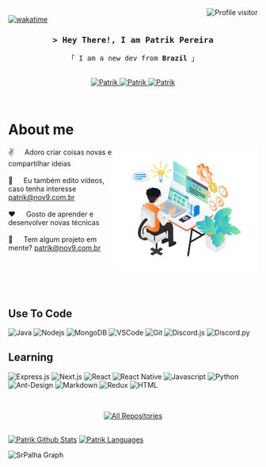 <!--
<h2 align="center">
  <img src="https://media.giphy.com/media/hvRJCLFzcasrR4ia7z/giphy.gif" width="28">
</h2>
-->

<a href="https://komarev.com/ghpvc/?username=SrPalha">
  <img align="right" src="https://komarev.com/ghpvc/?username=SrPalha&label=Visitors&color=0e75b6&style=flat" alt="Profile visitor" />
</a>

[![wakatime](https://wakatime.com/badge/user/8ca0eeff-9b68-412c-b77f-829e7debfada.svg)](https://wakatime.com/@8ca0eeff-9b68-412c-b77f-829e7debfada)

<!-- Intro  -->
<h3 align="center">
        <samp>&gt; Hey There!, I am
                <b>Patrik Pereira</b>
        </samp>
</h3>


<p align="center"> 
  <samp>
    「 I am a new dev from <b>Brazil</b> 」
    <br>
    <br>
  </samp>
</p>

<p align="center">
 </a>
 <a href="https://www.linkedin.com/in/patrik-pereira-3b760058/" target="_blank">
  <img src="https://img.shields.io/badge/LinkedIn-0077B5?style=for-the-badge&logo=linkedin&logoColor=white" alt="Patrik"/>
 </a>
 <a href="https://instagram.com/palha.exe" target="_blank">
  <img src="https://img.shields.io/badge/Instagram-fe4164?style=for-the-badge&logo=instagram&logoColor=white" alt="Patrik" />
  </a> 
  <a href="https://patrik.discloud.app" target="_blank">
  <img src="https://img.shields.io/badge/Website-DC143C?style=for-the-badge&logo=medium&logoColor=white" alt="Patrik" />
  </a> 
</p>
<br />

<!-- About Section -->
 # About me
 
<p>
 <img align="right" width="295" src="/assets/programmer.png" alt="Coding" />
  
 ✌️ &emsp; Adoro criar coisas novas e compartilhar ideias <br/><br/>
 🎥 &emsp; Eu também edito vídeos, caso tenha interesse patrik@nov9.com.br <br /><br />
 ❤️ &emsp; Gosto de aprender e desenvolver novas técnicas<br/><br/>
 📧 &emsp; Tem algum projeto em mente? patrik@nov9.com.br<br/><br/>

</p>

<br/>
<br/>
<br/>

## Use To Code

![Java](https://img.shields.io/badge/Java-ED8B00?style=for-the-badge&logo=openjdk&logoColor=white)
![Nodejs](https://img.shields.io/badge/Nodejs-3C873A?style=for-the-badge&labelColor=black&logo=node.js&logoColor=3C873A)
![MongoDB](https://img.shields.io/badge/MongoDB-4EA94B?style=for-the-badge&logo=mongodb&logoColor=white)
![VSCode](https://img.shields.io/badge/Visual_Studio-0078d7?style=for-the-badge&logo=visual%20studio&logoColor=white)
![Git](https://img.shields.io/badge/Git_SCM-F05032?style=for-the-badge&logo=git&logoColor=white)
![Discord.js](https://img.shields.io/badge/Discord.JS-5865F2?style=for-the-badge&labelColor=white&logo=discord&logoColor=5865F2)
![Discord.py](https://img.shields.io/badge/Discord.py-yellow?style=for-the-badge&labelColor=yellow&logo=discord&logoColor=5865F2)


## Learning

![Express.js](https://img.shields.io/badge/Express.js-000000?style=for-the-badge&logo=express&logoColor=white)
![Next.js](https://img.shields.io/badge/next.js-000000?style=for-the-badge&logo=nextdotjs&logoColor=white)
![React](https://img.shields.io/badge/-React-61DBFB?style=for-the-badge&labelColor=black&logo=react&logoColor=61DBFB)
![React Native](https://img.shields.io/badge/React_Native-20232A?style=for-the-badge&logo=react&logoColor=61DAFB)
![Javascript](https://img.shields.io/badge/Javascript-F0DB4F?style=for-the-badge&labelColor=black&logo=javascript&logoColor=F0DB4F)
![Python](https://img.shields.io/badge/Python-3776AB?style=for-the-badge&logo=python&logoColor=yellow)
![Ant-Design](https://img.shields.io/badge/AntDesign-0170FE?style=for-the-badge&logo=antdesign&logoColor=white)
![Markdown](https://img.shields.io/badge/Markdown-000000?style=for-the-badge&logo=markdown&logoColor=white)
![Redux](https://img.shields.io/badge/Redux-593D88?style=for-the-badge&logo=redux&logoColor=white)
![HTML](https://img.shields.io/badge/HTML-239120?style=for-the-badge&logo=html5&logoColor=white)

<br>
<p align="center">
  <a href="https://github.com/srpalha?tab=repositories" target="_blank"><img alt="All Repositories" title="All Repositories" src="https://img.shields.io/badge/-All%20Repos-2962FF?style=for-the-badge&logo=koding&logoColor=white"/></a>
</p>
<br/>
<a> 
    <a href="https://github.com/SrPalha"><img alt="Patrik Github Stats" src="https://denvercoder1-github-readme-stats.vercel.app/api?username=SrPalha&show_icons=true&count_private=true&theme=react&border_color=7F3FBF&bg_color=0D1117&title_color=F85D7F&icon_color=F8D866" height="195px" width="49.5%"/></a>
  <a href="https://github.com/SrPalha"><img alt="Patrik Languages" src="https://denvercoder1-github-readme-stats.vercel.app/api/top-langs/?username=SrPalha&langs_count=8&layout=compact&theme=react&border_color=7F3FBF&bg_color=0D1117&title_color=F85D7F&icon_color=F8D866" height="195px" width="49.5%"/></a>
  <br/>
</a>


![SrPalha Graph](https://github-readme-activity-graph.vercel.app/graph?username=Patrik&custom_title=Sr%20Palha%20GitHub%20Activity%20Graph&bg_color=0D1117&color=7F3FBF&line=7F3FBF&point=7F3FBF&area_color=FFFFFF&title_color=FFFFFF&area=true)
